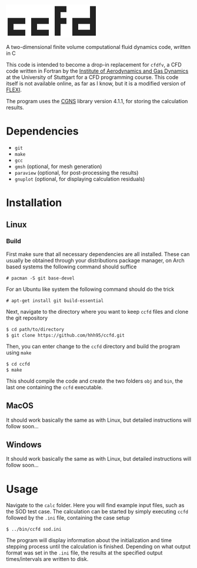 ![](doc/ccfd.svg)

A two-dimensional finite volume computational fluid dynamics code, written in C

This code is intended to become a drop-in replacement for `cfdfv`, a CFD code written in Fortran by the [Institute of Aerodynamics and Gas Dynamics](http://www.iag.uni-stuttgart.de) at the University of Stuttgart for a CFD programming course. This code itself is not available online, as far as I know, but it is a modified version of [FLEXI](https://www.flexi-project.org/).

The program uses the [CGNS](https://cgns.github.io/) library version 4.1.1, for storing the calculation results.

# Dependencies

- `git`
- `make`
- `gcc`
- `gmsh` (optional, for mesh generation)
- `paraview` (optional, for post-processing the results)
- `gnuplot` (optional, for displaying calculation residuals)

# Installation

## Linux

### Build

First make sure that all necessary dependencies are all installed. These can usually be obtained through your distributions package manager, on Arch based systems the following command should suffice
```
# pacman -S git base-devel
```
For an Ubuntu like system the following command should do the trick
```
# apt-get install git build-essential
```

Next, navigate to the directory where you want to keep `ccfd` files and clone the git repository
```
$ cd path/to/directory
$ git clone https://github.com/hhh95/ccfd.git
```
Then, you can enter change to the `ccfd` directory and build the program using `make`
```
$ cd ccfd
$ make
```
This should compile the code and create the two folders `obj` and `bin`, the last one containing the `ccfd` executable.

## MacOS

It should work basically the same as with Linux, but detailed instructions will follow soon...

## Windows

It should work basically the same as with Linux, but detailed instructions will follow soon...

# Usage

Navigate to the `calc` folder. Here you will find example input files, such as the SOD test case. The calculation can be started by simply executing `ccfd` followed by the `.ini` file, containing the case setup
```
$ ../bin/ccfd sod.ini
```
The program will display information about the initialization and time stepping process until the calculation is finished. Depending on what output format was set in the `.ini` file, the results at the specified output times/intervals are written to disk.
